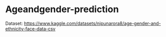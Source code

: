 # Ageandgender-prediction

Dataset:  https://www.kaggle.com/datasets/nipunarora8/age-gender-and-ethnicity-face-data-csv
